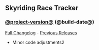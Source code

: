 ## Skyriding Race Tracker
### [@project-version@](https://github.com/diomsg-code/SkyridingRaceTracker/tree/@project-version@) (@build-date@)
[Full Changelog](https://github.com/diomsg-code/SkyridingRaceTracker/compare/@last-project-version@...@project-version@) - [Previous Releases](https://github.com/diomsg-code/SkyridingRaceTracker/releases)

- Minor code adjustments2